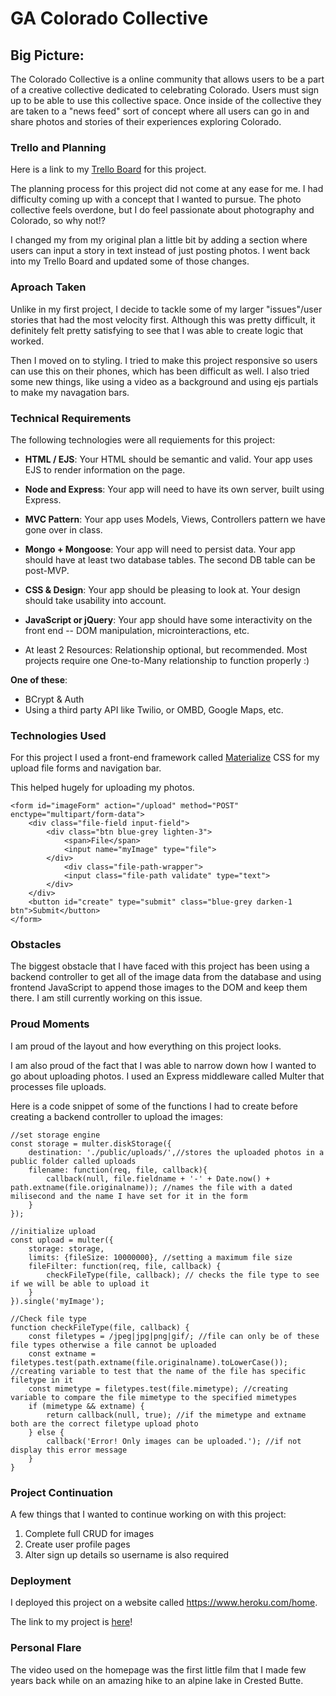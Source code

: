 # GA Colorado Collective
## Big Picture:
The Colorado Collective is a online community that allows users to be a part of a creative collective dedicated to celebrating Colorado. Users must sign up to be able to use this collective space. Once inside of the collective they are taken to a "news feed" sort of concept where all users can go in and share photos and stories of their experiences exploring Colorado.

### Trello and Planning
Here is a link to my [Trello Board](https://trello.com/b/0ihpyaob/project-2-photo-collective
) for this project.

The planning process for this project did not come at any ease for me. I had difficulty coming up with a concept that I wanted to pursue. The photo collective feels overdone, but I do feel passionate about photography and Colorado, so why not!?

I changed my from my original plan a little bit by adding a section where users can input a story in text instead of just posting photos. I went back into my Trello Board and updated some of those changes.

### Aproach Taken 
Unlike in my first project, I decide to tackle some of my larger "issues"/user stories that had the most velocity first. Although this was pretty difficult, it definitely felt pretty satisfying to see that I was able to create logic that worked. 

Then I moved on to styling. I tried to make this project responsive so users can use this on their phones, which has been difficult as well. I also tried some new things, like using a video as a background and using ejs partials to make my navagation bars.

### Technical Requirements 
The following technologies were all requiements for this project:

- **HTML / EJS**: Your HTML should be semantic and valid. Your app uses EJS to render information on the page.

- **Node and Express**: Your app will need to have its own server, built using Express.

- **MVC Pattern**: Your app uses Models, Views, Controllers pattern we have gone over in class.

- **Mongo + Mongoose**: Your app will need to persist data. Your app should have at least two database tables. The second DB table can be post-MVP.

- **CSS & Design**: Your app should be pleasing to look at. Your design should take usability into account.

- **JavaScript or jQuery**: Your app should have some interactivity on the front end -- DOM manipulation, microinteractions, etc.

- At least 2 Resources: Relationship optional, but recommended. Most projects require one One-to-Many relationship to function properly :)

**One of these**:
- BCrypt & Auth
- Using a third party API like Twilio, or OMBD, Google Maps, etc.

### Technologies Used
For this project I used a front-end framework called [Materialize](http://materializecss.com/) CSS for my upload file forms and navigation bar.

This helped hugely for uploading my photos.

```
<form id="imageForm" action="/upload" method="POST" enctype="multipart/form-data">
	<div class="file-field input-field">
		<div class="btn blue-grey lighten-3">
			<span>File</span>
			<input name="myImage" type="file">
		</div>
			<div class="file-path-wrapper">
			<input class="file-path validate" type="text">
		</div>
	</div>
	<button id="create" type="submit" class="blue-grey darken-1 btn">Submit</button>
</form>
```

### Obstacles
The biggest obstacle that I have faced with this project has been using a backend controller to get all of the image data from the database and using frontend JavaScript to append those images to the DOM and keep them there. I am still currently working on this issue.

### Proud Moments
I am proud of the layout and how everything on this project looks. 

I am also proud of the fact that I was able to narrow down how I wanted to go about uploading photos. I used an Express middleware called Multer that processes file uploads.

Here is a code snippet of some of the functions I had to create before creating a backend controller to upload the images:
```
//set storage engine
const storage = multer.diskStorage({ 
	destination: './public/uploads/',//stores the uploaded photos in a public folder called uploads
	filename: function(req, file, callback){
		callback(null, file.fieldname + '-' + Date.now() + path.extname(file.originalname)); //names the file with a dated milisecond and the name I have set for it in the form
	}
});

//initialize upload
const upload = multer({
	storage: storage,
	limits: {fileSize: 10000000}, //setting a maximum file size
	fileFilter: function(req, file, callback) {
		checkFileType(file, callback); // checks the file type to see if we will be able to upload it
	}	
}).single('myImage');

//Check file type
function checkFileType(file, callback) {
	const filetypes = /jpeg|jpg|png|gif/; //file can only be of these file types otherwise a file cannot be uploaded
	const extname = filetypes.test(path.extname(file.originalname).toLowerCase()); //creating variable to test that the name of the file has specific filetype in it
	const mimetype = filetypes.test(file.mimetype); //creating variable to compare the file mimetype to the specified mimetypes
	if (mimetype && extname) {
		return callback(null, true); //if the mimetype and extname both are the correct filetype upload photo
	} else {
		callback('Error! Only images can be uploaded.'); //if not display this error message
	}
}
```

### Project Continuation
A few things that I wanted to continue working on with this project:
1. Complete full CRUD for images
2. Create user profile pages
3. Alter sign up details so username is also required

### Deployment
I deployed this project on a website called https://www.heroku.com/home.

The link to my project is [here](https://colorado-collective.herokuapp.com/)!

### Personal Flare
The video used on the homepage was the first little film that I made few years back while on an amazing hike to an alpine lake in Crested Butte. 
